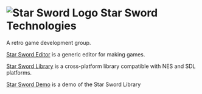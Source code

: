 # ![Star Sword Logo](https://avatars.githubusercontent.com/u/145502348?s=200&v=4) Star Sword Technologies

A retro game development group.

[Star Sword Editor](https://github.com/StarSwordTechnologies/Editor) is a generic editor for making games.

[Star Sword Library](https://github.com/StarSwordTechnologies/Library) is a cross-platform library compatible with NES and SDL platforms.

[Star Sword Demo](https://github.com/StarSwordTechnologies/Demo) is a demo of the Star Sword Library
